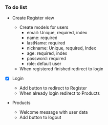 ### To do list

- Create Register view

  - Create models for users
    - email: Unique, required, index
    - name: required
    - lastName: required
    - nickname: Unique, required, Index
    - age: required, index
    - password: required
    - role: default user
  - When registered finished redirect to login

- [x] Login

  - Add button to redirect to Register
  - When already login redirect to Products

- Products

  - Welcome message with user data
  - Add button to logout
